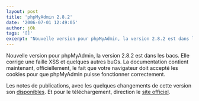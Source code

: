 ```yaml
---
layout: post
title: 'phpMyAdmin 2.8.2'
date: '2006-07-01 12:49:05'
author: j0k
tags: '[]'
excerpt: "Nouvelle version pour phpMyAdmin, la version 2.8.2 est dans les bacs.     \nElle corrige une faille XSS et quelques autres buGs. La documentation contient maintenant, officiellement, le fait que votre navigateur doit accepté les cookies pour que phpMyAdmin puisse fonctionner correctement.  \n  \nLes notes de publications, avec les quelques changements      …"
---
```


Nouvelle version pour phpMyAdmin, la version 2.8.2 est dans les bacs.
Elle corrige une faille XSS et quelques autres buGs. La documentation contient maintenant, officiellement, le fait que votre navigateur doit accepté les cookies pour que phpMyAdmin puisse fonctionner correctement.

Les notes de publications, avec les quelques changements de cette version son [disponibles](http://www.phpmyadmin.net/home_page/downloads.php?relnotes=0). Et pour le téléchargement, direction le [site officiel](http://www.phpmyadmin.net/home_page/downloads.php#2.8.2).
